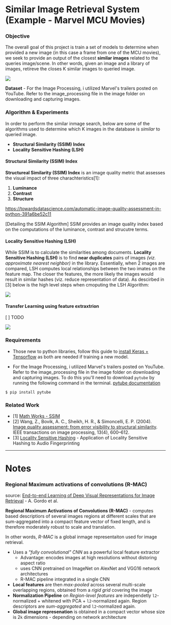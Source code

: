 # Similar Image Retrieval System (Example - Marvel MCU Movies)

### Objective
The overall goal of this project is train a set of models to determine when provided a new image (in this case a frame from one of the MCU movies), we seek to provide an output of the closest __similar images__ related to the queries image/scene. In other words, given an image and a library of images, retireve the closes K similar images to queried image. 


![](https://cdn-images-1.medium.com/max/2000/1*DcfRFa1ShCK7SkoMC2dHfA.jpeg)

__Dataset__ - For the Image Processing, i utilized Marvel's trailers posted on YouTube. Refer to the image_processing file in the image folder on downloading and capturing images.


### Algorithm & Experiments 

In order to perform the similar inmage search, below are some of the algorithms used to determine which K images in the database is _similar_ to queried image. 
* __Structural Similarity (SSIM) Index__
* __Locality Sensitive Hashing (LSH)__

#### Structural Similarity (SSIM) Index
__Structureal Similarity (SSIM) Index__ is an image quality metric that assesses the visual impact of three charachteristics[1]:
1. __Luminance__
2. __Contrast__
3. __Structure__

https://towardsdatascience.com/automatic-image-quality-assessment-in-python-391a6be52c11

[Detailing the SSIM Algorithm]
SSIM provides an image quality index based on the computations of the luminance, contrast and strucutre terms. 


#### Locality Sensitive Hashing (LSH)
While SSIM is to calculate the similarities among documents. __Locality Sensitive Hashing (LSH)__ is to find __near duplicates__ pairs of images _(viz. approximate nearest neighbor)_ in the library. Essentially, when 2 images are compared, LSH computes local relationships between the two imates on the feature map. The closer the features, the more likely the images would result in similar hashes (viz. reduce representation of data).  As descirbed in [3] below is the high level steps when cmoputing the LSH Algorithm:

![](https://miro.medium.com/max/952/1*27nQOTC79yfh5lzmL06Ieg.png)



#### Transfer Learning using feature extraxtrion 
[ ] TODO

![]("./graphics/marvel_image_retrrievel_sample.png")


### Requirements
* Those new to python libraries, follow this guide to [install Keras + Tensorflow](https://keras.io/#installation) as both are needed if training a new model. 

* For the Image Processing, i utilized Marvel's trailers posted on YouTube. Refer to the image_processing file in the image folder on downloading and capturing images. To do this you'll need to download `pytube` by running the following command in the terminal. [pytube documentation](https://python-pytube.readthedocs.io/en/latest/user/install.html)

```
$ pip install pytube

```




### Related Work
* [1] [Math Works - SSIM](https://www.mathworks.com/help/images/ref/ssim.html)
* [2] Wang, Z., Bovik, A. C., Sheikh, H. R., & Simoncelli, E. P. (2004). [Image quality assessment: from error visibility to structural similarity](https://ece.uwaterloo.ca/~z70wang/publications/ssim.pdf). IEEE transactions on image processing, 13(4), 600–612.
* [3] [Locality Sensitive Hashing](https://santhoshhari.github.io/Locality-Sensitive-Hashing/) - Application of Locality Sensitive Hashing to Audio Fingerprinting


-----
# Notes

### Regional Maximum activations of convolutions (R-MAC)

source: [End-to-end Learning of Deep Visual Representations for Image Retrieval](https://arxiv.org/pdf/1610.07940.pdf) - A. Gordo et al.

__Regional Maximum Activations of Convolutions (R-MAC)__ - computes based descriptiors of several images regions at different scales that are sum-aggregated into a compact feature vector of fixed length, and is therefore moderately robust to scale and translation. 

In other words, _R-MAC_ is a global inmage representaiton used for image retrieval.
* Uses a _"fully convolutional" CNN_ as a powerful local feature extractor
    * Advantage: encodes images at high resolutions without distoring aspect ratio
    * uses CNN pretrained on ImageNet on AlexNet and VGG16 network architectures
    * R-MAC pipeline integrated in a single CNN 
* __Local features__ are then _max-pooled_ across several multi-scale overlapping regions, obtained from a _rigid grid_ covering the image
* __Normalization Pipeline__ on _Region-level features_ are independetly `l2`-normalized + whitened with PCA + `l2`-normalized again. Region descriptors are _sum-aggregated_ and `l2`-normalized again. 
* __Global image represenation__ is obtained in a compact vector whose size is 2`k` dimensions - depending on network architecture
